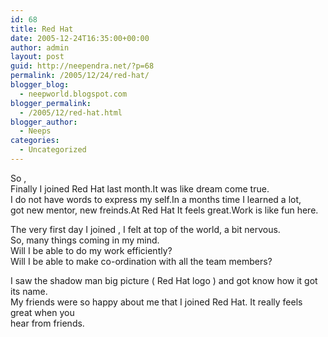 ```yaml
---
id: 68
title: Red Hat
date: 2005-12-24T16:35:00+00:00
author: admin
layout: post
guid: http://neependra.net/?p=68
permalink: /2005/12/24/red-hat/
blogger_blog:
  - neepworld.blogspot.com
blogger_permalink:
  - /2005/12/red-hat.html
blogger_author:
  - Neeps
categories:
  - Uncategorized
---
```

So ,  
Finally I joined Red Hat last month.It was like dream come true.  
I do not have words to express my self.In a months time I learned a lot,  
got new mentor, new freinds.At Red Hat It feels great.Work is like fun here.

The very first day I joined , I felt at top of the world, a bit nervous.  
So, many things coming in my mind.  
Will I be able to do my work efficiently?  
Will I be able to make co-ordination with all the team members?

I saw the shadow man big picture ( Red Hat logo ) and got know how it got its name.  
My friends were so happy about me that I joined Red Hat. It really feels great when you  
hear from friends.